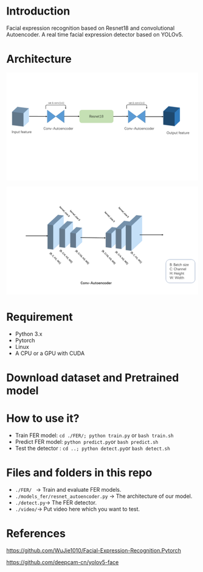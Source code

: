 # Introduction

Facial expression recognition based on Resnet18 and convolutional Autoencoder. A real time facial expression detector based on YOLOv5.

# Architecture

![arch01](./img/arch01.PNG)

![arch02](./img/arch02.PNG)

# Requirement

- Python 3.x
- Pytorch
- Linux
- A CPU or a GPU with CUDA

# Download dataset and Pretrained model


# How to use it?

- Train FER model: `cd ./FER/; python train.py` or `bash train.sh`
- Predict FER model: `python predict.py`or `bash predict.sh`
- Test the detector : `cd ..; python detect.py`or `bash detect.sh`

# Files and folders in this repo

- `./FER/ ` -> Train and evaluate FER models.
- `./models_fer/resnet_autoencoder.py` ->     The architecture of our model.
- `./detect.py`-> The FER detector.
- `./video/`-> Put video here which you want to test.

# References

https://github.com/WuJie1010/Facial-Expression-Recognition.Pytorch

https://github.com/deepcam-cn/yolov5-face


